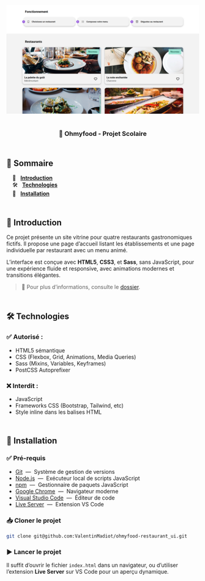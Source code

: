 <div align="center">  
    <a href="https://ohmyfood-restaurant-vm.netlify.app
    " target="_blank">  
      <img src=".docs/preview.png" alt="Aperçu du projet">  
    </a>
    </br>  
    </br>  
  <h3 align="center">🍴 Ohmyfood - Projet Scolaire</h3>  
</div>

## <br /> 📌 Sommaire

&nbsp;&nbsp;&nbsp; 🎨 &nbsp; [**Introduction**](#introduction)<br />
&nbsp;&nbsp;&nbsp; 🛠️ &nbsp; [**Technologies**](#technologies)<br />
&nbsp;&nbsp;&nbsp; 🚀 &nbsp; [**Installation**](#installation)<br />

## <br /> <a name="introduction">🎨 Introduction</a>

Ce projet présente un site vitrine pour quatre restaurants gastronomiques fictifs. Il propose une page d’accueil listant les établissements et une page individuelle par restaurant avec un menu animé.

L’interface est conçue avec **HTML5**, **CSS3**, et **Sass**, sans JavaScript, pour une expérience fluide et responsive, avec animations modernes et transitions élégantes.

> 📁 Pour plus d’informations, consulte le [dossier](/.docs/).

## <br /> <a name="technologies">🛠️ Technologies</a>

### ✅ **Autorisé :**

- HTML5 sémantique
- CSS (Flexbox, Grid, Animations, Media Queries)
- Sass (Mixins, Variables, Keyframes)
- PostCSS Autoprefixer

### ❌ **Interdit :**

- JavaScript
- Frameworks CSS (Bootstrap, Tailwind, etc)
- Style inline dans les balises HTML

## <br /> <a name="installation">🚀 Installation</a>

### ✅ Pré-requis

- [Git](https://git-scm.com/) &nbsp;—&nbsp; Système de gestion de versions
- [Node.js](https://nodejs.org/fr) &nbsp;—&nbsp; Exécuteur local de scripts JavaScript
- [npm](https://www.npmjs.com/) &nbsp;—&nbsp; Gestionnaire de paquets JavaScript
- [Google Chrome](https://www.google.com/) &nbsp;—&nbsp; Navigateur moderne
- [Visual Studio Code](https://code.visualstudio.com/) &nbsp;—&nbsp; Éditeur de code
- [Live Server](https://marketplace.visualstudio.com/items?itemName=ritwickdey.LiveServer) &nbsp;—&nbsp; Extension VS Code

### 📥 Cloner le projet

```bash
git clone git@github.com:ValentinMadiot/ohmyfood-restaurant_ui.git
```

### ▶️ Lancer le projet

Il suffit d’ouvrir le fichier `index.html` dans un navigateur, ou d’utiliser l’extension **Live Server** sur VS Code pour un aperçu dynamique.
